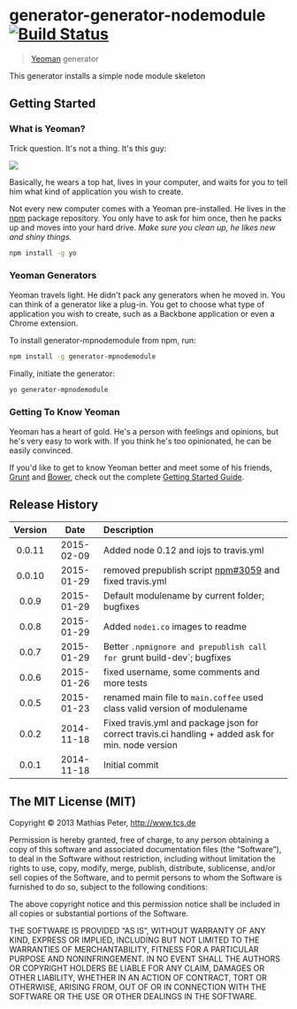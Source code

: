 # generator-generator-nodemodule [![Build Status](https://secure.travis-ci.org/mpneuried/generator-generator-nodemodule.png?branch=master)](https://travis-ci.org/mpneuried/generator-generator-nodemodule)

> [Yeoman](http://yeoman.io) generator

This generator installs a simple node module skeleton

## Getting Started

### What is Yeoman?

Trick question. It's not a thing. It's this guy:

![](http://i.imgur.com/JHaAlBJ.png)

Basically, he wears a top hat, lives in your computer, and waits for you to tell him what kind of application you wish to create.

Not every new computer comes with a Yeoman pre-installed. He lives in the [npm](https://npmjs.org) package repository. You only have to ask for him once, then he packs up and moves into your hard drive. *Make sure you clean up, he likes new and shiny things.*

```bash
npm install -g yo
```

### Yeoman Generators

Yeoman travels light. He didn't pack any generators when he moved in. You can think of a generator like a plug-in. You get to choose what type of application you wish to create, such as a Backbone application or even a Chrome extension.

To install generator-mpnodemodule from npm, run:

```bash
npm install -g generator-mpnodemodule
```

Finally, initiate the generator:

```bash
yo generator-mpnodemodule
```

### Getting To Know Yeoman

Yeoman has a heart of gold. He's a person with feelings and opinions, but he's very easy to work with. If you think he's too opinionated, he can be easily convinced.

If you'd like to get to know Yeoman better and meet some of his friends, [Grunt](http://gruntjs.com) and [Bower](http://bower.io), check out the complete [Getting Started Guide](https://github.com/yeoman/yeoman/wiki/Getting-Started).

## Release History
|Version|Date|Description|
|:--:|:--:|:--|
|0.0.11|2015-02-09|Added node 0.12 and iojs to travis.yml|
|0.0.10|2015-01-29|removed prepublish script [npm#3059](https://github.com/npm/npm/issues/3059) and fixed travis.yml|
|0.0.9|2015-01-29|Default modulename by current folder; bugfixes|
|0.0.8|2015-01-29|Added `nodei.co` images to readme|
|0.0.7|2015-01-29|Better `.npmignore and prepublish call for `grunt build-dev`; bugfixes|
|0.0.6|2015-01-26|fixed username, some comments and more tests|
|0.0.5|2015-01-23|renamed main file to `main.coffee` used class valid version of modulename|
|0.0.2|2014-11-18|Fixed travis.yml and package json for correct travis.ci handling + added ask for min. node version|
|0.0.1|2014-11-18|Initial commit|

## The MIT License (MIT)

Copyright © 2013 Mathias Peter, http://www.tcs.de

Permission is hereby granted, free of charge, to any person obtaining a copy of this software and associated documentation files (the “Software”), to deal in the Software without restriction, including without limitation the rights to use, copy, modify, merge, publish, distribute, sublicense, and/or sell copies of the Software, and to permit persons to whom the Software is furnished to do so, subject to the following conditions:

The above copyright notice and this permission notice shall be included in all copies or substantial portions of the Software.

THE SOFTWARE IS PROVIDED “AS IS”, WITHOUT WARRANTY OF ANY KIND, EXPRESS OR IMPLIED, INCLUDING BUT NOT LIMITED TO THE WARRANTIES OF MERCHANTABILITY, FITNESS FOR A PARTICULAR PURPOSE AND NONINFRINGEMENT. IN NO EVENT SHALL THE AUTHORS OR COPYRIGHT HOLDERS BE LIABLE FOR ANY CLAIM, DAMAGES OR OTHER LIABILITY, WHETHER IN AN ACTION OF CONTRACT, TORT OR OTHERWISE, ARISING FROM, OUT OF OR IN CONNECTION WITH THE SOFTWARE OR THE USE OR OTHER DEALINGS IN THE SOFTWARE.
